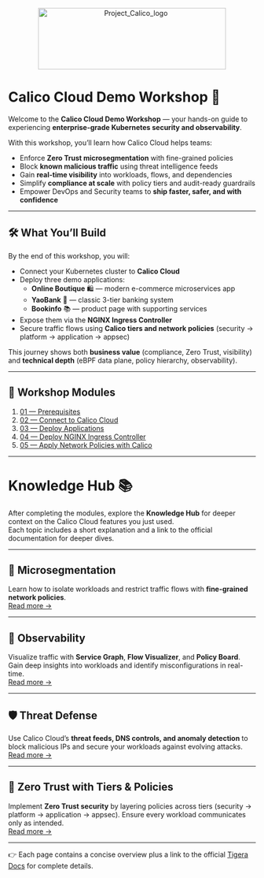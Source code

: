 <p align="center">
  <img width="382" height="125" alt="Project_Calico_logo" src="https://github.com/user-attachments/assets/1820c808-9445-447c-bdf1-d329b1a570c4" />
</p>

# Calico Cloud Demo Workshop 🚀  

Welcome to the **Calico Cloud Demo Workshop** — your hands-on guide to experiencing **enterprise-grade Kubernetes security and observability**.  

With this workshop, you’ll learn how Calico Cloud helps teams:  
- Enforce **Zero Trust microsegmentation** with fine-grained policies  
- Block **known malicious traffic** using threat intelligence feeds  
- Gain **real-time visibility** into workloads, flows, and dependencies  
- Simplify **compliance at scale** with policy tiers and audit-ready guardrails  
- Empower DevOps and Security teams to **ship faster, safer, and with confidence**  

---

## 🛠️ What You’ll Build  

By the end of this workshop, you will:  
- Connect your Kubernetes cluster to **Calico Cloud**  
- Deploy three demo applications:  
  - **Online Boutique** 🛍️ — modern e-commerce microservices app  
  - **YaoBank** 🏦 — classic 3-tier banking system  
  - **Bookinfo** 📚 — product page with supporting services  
- Expose them via the **NGINX Ingress Controller**  
- Secure traffic flows using **Calico tiers and network policies** (security → platform → application → appsec)  

This journey shows both **business value** (compliance, Zero Trust, visibility) and **technical depth** (eBPF data plane, policy hierarchy, observability).  

---

## 📖 Workshop Modules  

1. [01 — Prerequisites](modules/01-prereqs.md)  
2. [02 — Connect to Calico Cloud](modules/02-connect-calico-cloud.md)  
3. [03 — Deploy Applications](modules/03-deploy-apps.md)  
4. [04 — Deploy NGINX Ingress Controller](modules/04-deploy-nginx.md)  
5. [05 — Apply Network Policies with Calico](modules/05-tiers-and-policies.md)  

---

# Knowledge Hub 📚

After completing the modules, explore the **Knowledge Hub** for deeper context on the Calico Cloud features you just used.  
Each topic includes a short explanation and a link to the official documentation for deeper dives.  

---

## 🔐 Microsegmentation
Learn how to isolate workloads and restrict traffic flows with **fine-grained network policies**.  
[Read more →](knowledge-hub/microsegmentation.md)

---

## 👀 Observability
Visualize traffic with **Service Graph**, **Flow Visualizer**, and **Policy Board**. Gain deep insights into workloads and identify misconfigurations in real-time.  
[Read more →](knowledge-hub/observability.md)

---

## 🛡️ Threat Defense
Use Calico Cloud’s **threat feeds, DNS controls, and anomaly detection** to block malicious IPs and secure your workloads against evolving attacks.  
[Read more →](knowledge-hub/threat-defense.md)

---

## 🧭 Zero Trust with Tiers & Policies
Implement **Zero Trust security** by layering policies across tiers (security → platform → application → appsec). Ensure every workload communicates only as intended.  
[Read more →](knowledge-hub/tiers-policies.md)

---

👉 Each page contains a concise overview plus a link to the official [Tigera Docs](https://docs.tigera.io) for complete details.

